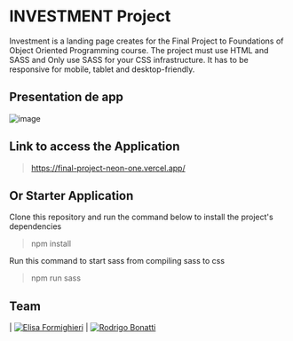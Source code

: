 # INVESTMENT Project

Investment is a landing page creates for the Final Project to Foundations of Object Oriented Programming course.  The project must use HTML and SASS and Only use SASS for your CSS infrastructure. It has to be responsive for mobile, tablet and desktop-friendly.

## Presentation de app

![image](https://user-images.githubusercontent.com/69126878/214161602-f7b974e3-b482-4803-92fc-578f0cb749c1.png)

## Link to access the Application

> https://final-project-neon-one.vercel.app/

## Or Starter Application

Clone this repository and run the command below to install the project's dependencies

> npm install

Run this command to start sass from compiling sass to css

> npm run sass

## Team

| [![Elisa Formighieri](https://avatars.githubusercontent.com/u/69126878?v=4)](https://github.com/ElisaFormighieri) | [![Rodrigo Bonatti](https://avatars.githubusercontent.com/u/92190494?v=4)](https://github.com/Bonattii)
